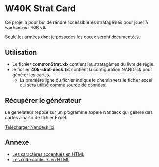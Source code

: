 # W40K Strat Card

Ce projet a pour but de rendre accessible les stratagèmes pour jouer à warhammer 40K v9.

Seule les armées dont je possèdes les codex seront documentées.

## Utilisation

* Le fichier **commonStrat.xlx** contient les stratagèmes du livre de règle.
* le fichier **40k-strat-deck.txt** contient la configuration NANDeck pour générer les cartes.
  *  La première ligne du fichier indique le chemin vers le fichier excel qui sera utilisé comme source de données.

## Récupérer le générateur

Le générateur repose sur un programme appelé Nandeck qui génère des cartes à partir de fichier Excel.

[Télécharger Nandeck ici](https://www.nandeck.com)

## Annexe

* [Les caractères accentués en HTML](https://www.journaldunet.com/solutions/dsi/1195751-accents-caracteres-speciaux-html/)
* [Les code couleurs en HTML](https://htmlcolorcodes.com/fr/)
